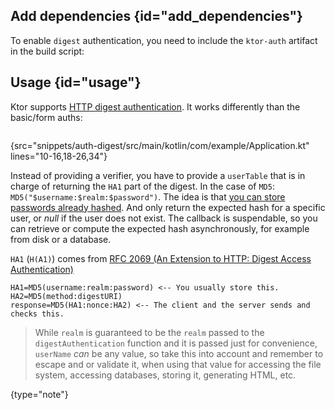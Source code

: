 [//]: # (title: Digest)

<microformat>
<var name="example_name" value="auth-digest"/>
<include src="lib.md" include-id="download_example"/>
</microformat>

<include src="lib.md" include-id="outdated_warning"/>

## Add dependencies {id="add_dependencies"}
To enable `digest` authentication, you need to include the `ktor-auth` artifact in the build script:
<var name="artifact_name" value="ktor-auth"/>
<include src="lib.md" include-id="add_ktor_artifact"/>

## Usage {id="usage"}

Ktor supports [HTTP digest authentication](https://en.wikipedia.org/wiki/Digest_access_authentication).
It works differently than the basic/form auths:

```kotlin
```
{src="snippets/auth-digest/src/main/kotlin/com/example/Application.kt" lines="10-16,18-26,34"}


Instead of providing a verifier, you have to provide a `userTable` that is in charge of
returning the `HA1` part of the digest. In the case of `MD5`: `MD5("$username:$realm:$password")`.
The idea is that [you can store passwords already hashed](https://tools.ietf.org/html/rfc2069#section-3.5).
And only return the expected hash for a specific user, or *null* if the user does not exist.
The callback is suspendable, so you can retrieve or compute the expected hash asynchronously,
for example from disk or a database.

`HA1` (`H(A1)`) comes from [RFC 2069 (An Extension to HTTP: Digest Access Authentication)](https://tools.ietf.org/html/rfc2069)  

```text
HA1=MD5(username:realm:password) <-- You usually store this.
HA2=MD5(method:digestURI)
response=MD5(HA1:nonce:HA2) <-- The client and the server sends and checks this.
```

>While `realm` is guaranteed to be the `realm` passed to the `digestAuthentication` function and it is passed just for convenience,
>`userName` *can* be any value, so take this into account and remember to escape and or validate it, when using that value
>for accessing the file system, accessing databases, storing it, generating HTML, etc.
>
{type="note"}